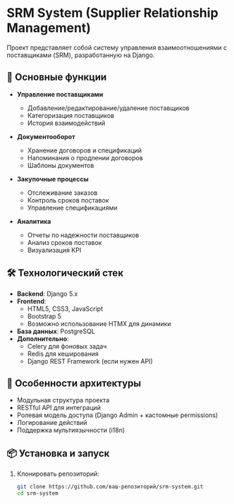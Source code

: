 # SRM System (Supplier Relationship Management)

Проект представляет собой систему управления взаимоотношениями с поставщиками (SRM), разработанную на Django.

## 📌 Основные функции

- **Управление поставщиками**
  - Добавление/редактирование/удаление поставщиков
  - Категоризация поставщиков
  - История взаимодействий

- **Документооборот**
  - Хранение договоров и спецификаций
  - Напоминания о продлении договоров
  - Шаблоны документов

- **Закупочные процессы**
  - Отслеживание заказов
  - Контроль сроков поставок
  - Управление спецификациями

- **Аналитика**
  - Отчеты по надежности поставщиков
  - Анализ сроков поставок
  - Визуализация KPI

## 🛠 Технологический стек

- **Backend**: Django 5.x
- **Frontend**: 
  - HTML5, CSS3, JavaScript
  - Bootstrap 5
  - Возможно использование HTMX для динамики
- **База данных**: PostgreSQL
- **Дополнительно**:
  - Celery для фоновых задач
  - Redis для кеширования
  - Django REST Framework (если нужен API)

## 🚀 Особенности архитектуры

- Модульная структура проекта
- RESTful API для интеграций
- Ролевая модель доступа (Django Admin + кастомные permissions)
- Логирование действий
- Поддержка мультиязычности (i18n)

## 📦 Установка и запуск

1. Клонировать репозиторий:
   ```bash
   git clone https://github.com/ваш-репозиторий/srm-system.git
   cd srm-system
